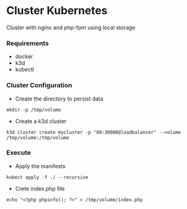 # Cluster Kubernetes
Cluster with nginx and php-fpm using local storage

### Requirements
- docker
- k3d
- kubectl

### Cluster Configuration
- Create the directory to persist data
```
mkdir -p /tmp/volume
```
- Create a k3d cluster
```
k3d cluster create mycluster -p "80:30000@loadbalancer" --volume /tmp/volume:/tmp/volume
```

### Execute

- Apply the manifests
```
kubect apply -f ./ --recursive
```

- Crete index.php file
```
echo "<?php phpinfo(); ?>" > /tmp/volume/index.php
```